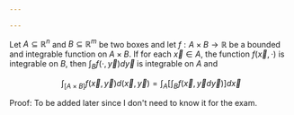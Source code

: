 ```yaml
---

---
```


Let $A\subseteq\mathbb{R}^n$ and $B\subseteq\mathbb{R}^m$ be two boxes and let $f:A\times B\to\mathbb{R}$ be a bounded and integrable function on $A\times B$. If for each $\vec{x}\in A$, the function $f(\vec{x}, \cdot)$ is integrable on $B$, then $\int_B f(\cdot, \vec{y})d\vec{y}$ is integrable on $A$ and 

$$\int_{[A\times B]} f(\vec{x}, \vec{y}) d(\vec{x}, \vec{y})=\int_{A}\left[\int_{B}f(\vec{x}, \vec{y} d\vec{y})\right]d\vec{x}$$

Proof: To be added later since I don't need to know it for the exam. 

